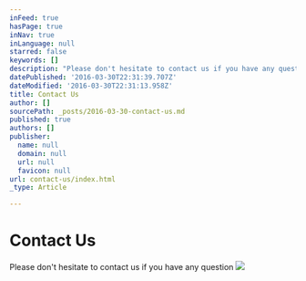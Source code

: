 ```yaml
---
inFeed: true
hasPage: true
inNav: true
inLanguage: null
starred: false
keywords: []
description: "Please don't hesitate to contact us if you have any question"
datePublished: '2016-03-30T22:31:39.707Z'
dateModified: '2016-03-30T22:31:13.958Z'
title: Contact Us
author: []
sourcePath: _posts/2016-03-30-contact-us.md
published: true
authors: []
publisher:
  name: null
  domain: null
  url: null
  favicon: null
url: contact-us/index.html
_type: Article

---
```

# Contact Us

Please don't hesitate to contact us if you have any question
![](https://the-grid-user-content.s3-us-west-2.amazonaws.com/8432393a-9bff-4233-a22c-0452fe285b10.jpg)